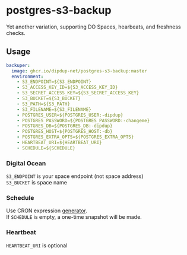 # postgres-s3-backup

Yet another variation, supporting DO Spaces, hearbeats, and freshness checks.

## Usage

```yml
backuper:
  image: ghcr.io/dipdup-net/postgres-s3-backup:master
  environment:
    - S3_ENDPOINT=${S3_ENDPOINT}
    - S3_ACCESS_KEY_ID=${S3_ACCESS_KEY_ID}
    - S3_SECRET_ACCESS_KEY=${S3_SECRET_ACCESS_KEY}
    - S3_BUCKET=${S3_BUCKET}
    - S3_PATH=${S3_PATH}
    - S3_FILENAME=${S3_FILENAME}
    - POSTGRES_USER=${POSTGRES_USER:-dipdup}
    - POSTGRES_PASSWORD=${POSTGRES_PASSWORD:-changeme}
    - POSTGRES_DB=${POSTGRES_DB:-dipdup}
    - POSTGRES_HOST=${POSTGRES_HOST:-db}
    - POSTGRES_EXTRA_OPTS=${POSTGRES_EXTRA_OPTS}
    - HEARTBEAT_URI=${HEARTBEAT_URI}
    - SCHEDULE=${SCHEDULE}
```

### Digital Ocean

`S3_ENDPOINT` is your space endpoint (not space address)  
`S3_BUCKET` is space name  

### Schedule

Use CRON expression [generator](https://crontab.guru/).  
If `SCHEDULE` is empty, a one-time snapshot will be made.

### Heartbeat

`HEARTBEAT_URI` is optional